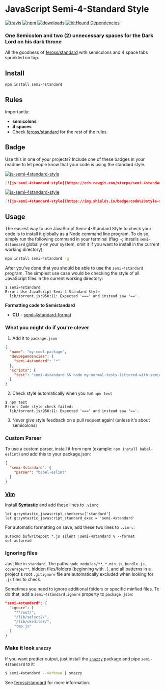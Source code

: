 # JavaScript Semi-4-Standard Style
[![travis][travis-image]][travis-url]
[![npm][npm-image]][npm-url]
[![downloads][downloads-image]][downloads-url]
[![bitHound Dependencies](https://www.bithound.io/github/sterpe/semi-4standard/badges/dependencies.svg)](https://www.bithound.io/github/sterpe/semi-4standard/master/dependencies/npm)


### One Semicolon and two (2) unnecessary spaces for the Dark Lord on his dark throne

All the goodness of [feross/standard] with semicolons and 4 space tabs sprinkled on top.

## Install

```bash
npm install semi-4standard
```

## Rules

Importantly:

- **semicolons**
- **4 spaces**
- Check [feross/standard] for the rest of the rules.

## Badge

Use this in one of your projects? Include one of these badges in your readme to
let people know that your code is using the standard style.

[![js-semi-4standard-style](https://cdn.rawgit.com/sterpe/semi-4standard/master/badge.svg)](https://github.com/sterpe/semi-4standard)

```markdown
[![js-semi-4standard-style](https://cdn.rawgit.com/sterpe/semi-4standard/master/badge.svg)](https://github.com/sterpe/semi-4standard)
```

[![js-semi-4standard-style](https://img.shields.io/badge/code%20style-semi--4standard-brightgreen.svg?style=flat-square)](https://github.com/sterpe/semi-4standard)

```markdown
[![js-semi-4standard-style](https://img.shields.io/badge/code%20style-semi--4standard-brightgreen.svg?style=flat-square)](https://github.com/sterpe/semi-4standard)
```

## Usage

The easiest way to use JavaScript Semi-4-Standard Style to check your code is to install it
globally as a Node command line program. To do so, simply run the following command in
your terminal (flag `-g` installs `semi-4standard` globally on your system, omit it if you want
to install in the current working directory):

```bash
npm install semi-4standard -g
```

After you've done that you should be able to use the `semi-4standard` program. The simplest use
case would be checking the style of all JavaScript files in the current working directory:

```
$ semi-4standard
Error: Use JavaScript Semi-4-Standard Style
  lib/torrent.js:950:11: Expected '===' and instead saw '=='.
```


**Formatting code to Semistandard**

- **CLI** - [semi-4standard-format](https://github.com/ricardofbarros/semi-4standard-format)

### What you might do if you're clever

1. Add it to `package.json`

  ```json
  {
    "name": "my-cool-package",
    "devDependencies": {
      "semi-4standard": "*"
    },
    "scripts": {
      "test": "semi-4standard && node my-normal-tests-littered-with-semicolons.js"
    }
  }
  ```

2. Check style automatically when you run `npm test`

  ```
  $ npm test
  Error: Code style check failed:
    lib/torrent.js:950:11: Expected '===' and instead saw '=='.
  ```

3. Never give style feedback on a pull request again! (unless it's about semicolons)

### Custom Parser
To use a custom parser, install it from npm (example: `npm install
babel-eslint`) and add this to your package.json:

```json
{
  "semi-4standard": {
    "parser": "babel-eslint"
  }
}
```

### [Vim](http://www.vim.org/)

Install **[Syntastic][vim-1]** and add these lines to `.vimrc`:

```vim
let g:syntastic_javascript_checkers=['standard']
let g:syntastic_javascript_standard_exec = 'semi-4standard'
```

For automatic formatting on save, add these two lines to `.vimrc`:

```vim
autocmd bufwritepost *.js silent !semi-4standard % --format
set autoread
```

[vim-1]: https://github.com/scrooloose/syntastic

### Ignoring files

Just like in `standard`, The paths `node_modules/**`, `*.min.js`, `bundle.js`, `coverage/**`, hidden files/folders
(beginning with `.`), and all patterns in a project's root `.gitignore` file are
automatically excluded when looking for `.js` files to check.

Sometimes you need to ignore additional folders or specific minfied files. To do that, add
a `semi-4standard.ignore` property to `package.json`:

```json
"semi-4standard": {
  "ignore": [
    "**/out/",
    "/lib/select2/",
    "/lib/ckeditor/",
    "tmp.js"
  ]
}
```

### Make it look `snazzy`
If you want prettier output, just install the [`snazzy`](https://github.com/feross/snazzy) package and pipe `semi-4standard` to it:

```bash
$ semi-4standard --verbose | snazzy
```

See [feross/standard] for more information.

[travis-image]: https://img.shields.io/travis/sterpe/semi-4standard.svg?style=flat-square
[travis-url]: https://travis-ci.org/sterpe/semi-4standard
[npm-image]: https://img.shields.io/npm/v/semi-4standard.svg?style=flat-square
[npm-url]: https://npmjs.org/package/semi-4standard
[downloads-image]: https://img.shields.io/npm/dm/semi-4standard.svg?style=flat-square
[downloads-url]: https://npmjs.org/package/semi-4standard
[feross/standard]: https://github.com/feross/standard
